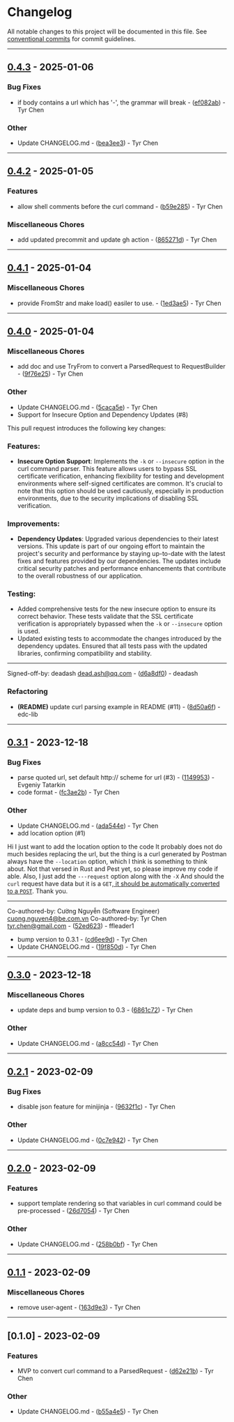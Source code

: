# Changelog

All notable changes to this project will be documented in this file. See [conventional commits](https://www.conventionalcommits.org/) for commit guidelines.

---
## [0.4.3](https://github.com/tyrchen/curl-parser/compare/v0.4.2..v0.4.3) - 2025-01-06

### Bug Fixes

- if body contains a url which has '-', the grammar will break - ([ef082ab](https://github.com/tyrchen/curl-parser/commit/ef082abff004f4aa286d7ff73ef2e67ffbda4010)) - Tyr Chen

### Other

- Update CHANGELOG.md - ([bea3ee3](https://github.com/tyrchen/curl-parser/commit/bea3ee30952f784d5122f5eb53bc9c7b1da007f8)) - Tyr Chen

---
## [0.4.2](https://github.com/tyrchen/curl-parser/compare/v0.4.1..v0.4.2) - 2025-01-05

### Features

- allow shell comments before the curl command - ([b59e285](https://github.com/tyrchen/curl-parser/commit/b59e28525fc5d76cd53f1e8d32d6809a6faab3b1)) - Tyr Chen

### Miscellaneous Chores

- add updated precommit and update gh action - ([865271d](https://github.com/tyrchen/curl-parser/commit/865271d0a95cc21f80fb07e7e609f195bee74dbc)) - Tyr Chen

---
## [0.4.1](https://github.com/tyrchen/curl-parser/compare/v0.4.0..v0.4.1) - 2025-01-04

### Miscellaneous Chores

- provide FromStr and make load() easiler to use. - ([1ed3ae5](https://github.com/tyrchen/curl-parser/commit/1ed3ae52fd9349bc15bc613fdeea564d56242ebd)) - Tyr Chen

---
## [0.4.0](https://github.com/tyrchen/curl-parser/compare/v0.3.1..v0.4.0) - 2025-01-04

### Miscellaneous Chores

- add doc and use TryFrom to convert a ParsedRequest to RequestBuilder - ([9f76e25](https://github.com/tyrchen/curl-parser/commit/9f76e256ecb56c5d477b64ed7763d2e578c2bc00)) - Tyr Chen

### Other

- Update CHANGELOG.md - ([5caca5e](https://github.com/tyrchen/curl-parser/commit/5caca5e7c6fbf7f528b4ed3d480573ca26b20b0d)) - Tyr Chen
- Support for Insecure Option and Dependency Updates (#8)

This pull request introduces the following key changes:

### Features:
- **Insecure Option Support**: Implements the `-k` or `--insecure`
option in the curl command parser. This feature allows users to bypass
SSL certificate verification, enhancing flexibility for testing and
development environments where self-signed certificates are common. It's
crucial to note that this option should be used cautiously, especially
in production environments, due to the security implications of
disabling SSL verification.

### Improvements:
- **Dependency Updates**: Upgraded various dependencies to their latest
versions. This update is part of our ongoing effort to maintain the
project's security and performance by staying up-to-date with the latest
fixes and features provided by our dependencies. The updates include
critical security patches and performance enhancements that contribute
to the overall robustness of our application.


### Testing:
- Added comprehensive tests for the new insecure option to ensure its
correct behavior. These tests validate that the SSL certificate
verification is appropriately bypassed when the `-k` or `--insecure`
option is used.
- Updated existing tests to accommodate the changes introduced by the
dependency updates. Ensured that all tests pass with the updated
libraries, confirming compatibility and stability.

---------

Signed-off-by: deadash <dead.ash@qq.com> - ([d6a8df0](https://github.com/tyrchen/curl-parser/commit/d6a8df0cd0fc2b8dddb1eb53775b208a9c216ba9)) - deadash

### Refactoring

- **(README)** update curl parsing example in README (#11) - ([8d50a6f](https://github.com/tyrchen/curl-parser/commit/8d50a6f15623ad5ebd5e57252ed2e281c0b70726)) - edc-lib

---
## [0.3.1](https://github.com/tyrchen/curl-parser/compare/v0.3.0..v0.3.1) - 2023-12-18

### Bug Fixes

- parse quoted url, set default http:// scheme for url (#3) - ([1149953](https://github.com/tyrchen/curl-parser/commit/1149953ecd024664828f44c84908e47e278762dd)) - Evgeniy Tatarkin
- code format - ([fc3ae2b](https://github.com/tyrchen/curl-parser/commit/fc3ae2bead0c7c1c109e113676e496d9766ebf29)) - Tyr Chen

### Other

- Update CHANGELOG.md - ([ada544e](https://github.com/tyrchen/curl-parser/commit/ada544ed56106a6ee229b5d362429a55b7266be6)) - Tyr Chen
- add location option (#1)

Hi
I just want to add the location option to the code
It probably does not do much besides replacing the url, but the thing is
a curl generated by Postman always have the ```--location``` option,
which I think is something to think about.
Not that versed in Rust and Pest yet, so please improve my code if able.
Also, I just add the ```---request``` option along with the ```-X```
And should the ```curl``` request have data but it is a ```GET```,[ it
should be automatically converted to a
```POST```](https://reqbin.com/req/c-g5d14cew/curl-post-example).
Thank you.

---------

Co-authored-by: Cường Nguyễn (Software Engineer) <cuong.nguyen4@be.com.vn>
Co-authored-by: Tyr Chen <tyr.chen@gmail.com> - ([52ed623](https://github.com/tyrchen/curl-parser/commit/52ed6235fa91643c3dfa3602670bbe53ec053592)) - ffleader1
- bump version to 0.3.1 - ([cd6ee9d](https://github.com/tyrchen/curl-parser/commit/cd6ee9dbec7e0802d284dadbd4724dae59e9d247)) - Tyr Chen
- Update CHANGELOG.md - ([19f850d](https://github.com/tyrchen/curl-parser/commit/19f850d99034e3670527f128b7a998b1db2297ce)) - Tyr Chen

---
## [0.3.0](https://github.com/tyrchen/curl-parser/compare/v0.2.1..v0.3.0) - 2023-12-18

### Miscellaneous Chores

- update deps and bump version to 0.3 - ([6861c72](https://github.com/tyrchen/curl-parser/commit/6861c72d721e409398fd366936e3062a66dc8878)) - Tyr Chen

### Other

- Update CHANGELOG.md - ([a8cc54d](https://github.com/tyrchen/curl-parser/commit/a8cc54d38e9f3334fefbbf33ab9e90cd82fdc2ab)) - Tyr Chen

---
## [0.2.1](https://github.com/tyrchen/curl-parser/compare/v0.2.0..v0.2.1) - 2023-02-09

### Bug Fixes

- disable json feature for minijinja - ([9632f1c](https://github.com/tyrchen/curl-parser/commit/9632f1c93e149bf58ee2a227f004e602019d2588)) - Tyr Chen

### Other

- Update CHANGELOG.md - ([0c7e942](https://github.com/tyrchen/curl-parser/commit/0c7e942c289b1ab539794b2be9f5713d440ac783)) - Tyr Chen

---
## [0.2.0](https://github.com/tyrchen/curl-parser/compare/v0.1.1..v0.2.0) - 2023-02-09

### Features

- support template rendering so that variables in curl command could be pre-processed - ([26d7054](https://github.com/tyrchen/curl-parser/commit/26d7054f8c5fbf56d3c57ad8008503e775efe6f3)) - Tyr Chen

### Other

- Update CHANGELOG.md - ([258b0bf](https://github.com/tyrchen/curl-parser/commit/258b0bf872ae99d380a526cec862f9b46e99c2eb)) - Tyr Chen

---
## [0.1.1](https://github.com/tyrchen/curl-parser/compare/v0.1.0..v0.1.1) - 2023-02-09

### Miscellaneous Chores

- remove user-agent - ([163d9e3](https://github.com/tyrchen/curl-parser/commit/163d9e301ffb9dda0325bcf4fac1053873f5cc95)) - Tyr Chen

---
## [0.1.0] - 2023-02-09

### Features

- MVP to convert curl command to a ParsedRequest - ([d62e21b](https://github.com/tyrchen/curl-parser/commit/d62e21bddbccd74efb0edae69146183105150348)) - Tyr Chen

### Other

- Update CHANGELOG.md - ([b55a4e5](https://github.com/tyrchen/curl-parser/commit/b55a4e519b0124bd4f65b4784fca9183c2fa1fcb)) - Tyr Chen

<!-- generated by git-cliff -->

